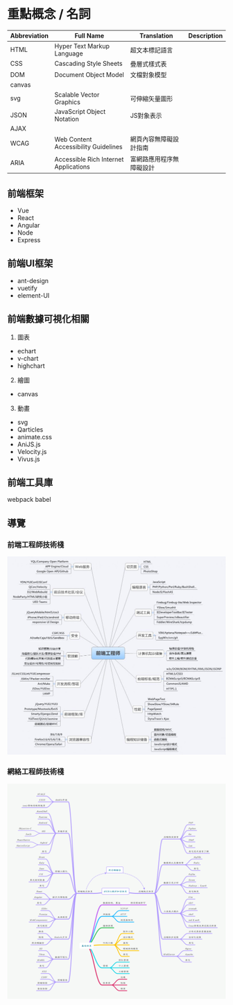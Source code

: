 # 重點概念 / 名詞

Abbreviation | Full Name | Translation | Description
-|-|-|-
HTML | Hyper Text Markup Language | 超文本標記語言
CSS | Cascading Style Sheets | 疊層式樣式表
DOM | Document Object Model | 文檔對象模型
canvas | 
svg | Scalable Vector Graphics | 可伸縮矢量圖形
JSON | JavaScript Object Notation | JS對象表示
AJAX |
WCAG | Web Content Accessibility Guidelines | 網頁內容無障礙設計指南
ARIA | Accessible Rich Internet Applications | 富網路應用程序無障礙設計

## 前端框架
- Vue
- React
- Angular
- Node
- Express

## 前端UI框架
- ant-design
- vuetify
- element-UI

## 前端數據可視化相關
1. 圖表
- echart
- v-chart
- highchart

2. 繪圖
- canvas

3. 動畫
- svg
- Qarticles
- animate.css
- AniJS.js
- Velocity.js
- Vivus.js

## 前端工具庫

webpack
babel

## 導覽

### 前端工程師技術棧
![fe_skill_stack](./img/fe_skill_stack.png)

### 網絡工程師技術棧
![web_skill_stack](./img/web_skill_stack.png)